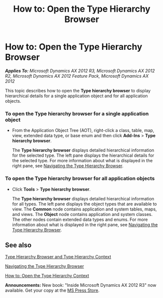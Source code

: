 ﻿---
title: 'How to: Open the Type Hierarchy Browser'
TOCTitle: 'How to: Open the Type Hierarchy Browser'
ms:assetid: ed1d3cd4-5dd2-4de9-b5bb-f9d254b1761a
ms:mtpsurl: https://msdn.microsoft.com/en-us/library/Gg848024(v=AX.60)
ms:contentKeyID: 35253237
ms.date: 05/18/2015
mtps_version: v=AX.60
---

# How to: Open the Type Hierarchy Browser 


_**Applies To:** Microsoft Dynamics AX 2012 R3, Microsoft Dynamics AX 2012 R2, Microsoft Dynamics AX 2012 Feature Pack, Microsoft Dynamics AX 2012_

This topic describes how to open the **Type hierarchy browser** to display hierarchical details for a single application object and for all application objects.

### To open the Type hierarchy browser for a single application object

  - From the Application Object Tree (AOT), right-click a class, table, map, view, extended data type, or base enum and then click **Add-Ins** \> **Type hierarchy browser**.
    
    The **Type hierarchy browser** displays detailed hierarchical information for the selected type. The left pane displays the hierarchical details for the selected type. For more information about what is displayed in the right pane, see [Navigating the Type Hierarchy Browser](navigating-the-type-hierarchy-browser.md).

### To open the Type hierarchy browser for all application objects

  - Click **Tools** \> **Type hierarchy browser**.
    
    The **Type hierarchy browser** displays detailed hierarchical information for all types. The left pane displays the object types that are available to view. The **Common** node contains application and system tables, maps, and views. The **Object** node contains application and system classes. The other nodes contain extended data types and enums. For more information about what is displayed in the right pane, see [Navigating the Type Hierarchy Browser](navigating-the-type-hierarchy-browser.md).

## See also

[Type Hierarchy Browser and Type Hierarchy Context](type-hierarchy-browser-and-type-hierarchy-context.md)

[Navigating the Type Hierarchy Browser](navigating-the-type-hierarchy-browser.md)

[How to: Open the Type Hierarchy Context](how-to-open-the-type-hierarchy-context.md)

  
**Announcements:** New book: "Inside Microsoft Dynamics AX 2012 R3" now available. Get your copy at the [MS Press Store](https://www.microsoftpressstore.com/store/inside-microsoft-dynamics-ax-2012-r3-9780735685109).

